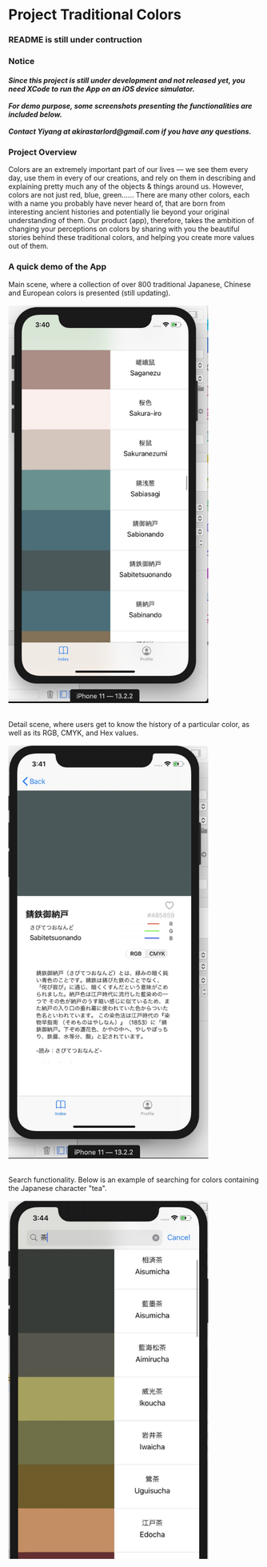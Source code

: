 # Project Traditional Colors

<h3>README is still under contruction</h3>

<h3>Notice</h3>
<h5>Since this project is still under development and not released yet, you need XCode to run the App on an iOS device simulator.</br></br>
For demo purpose, some screenshots presenting the functionalities are included below.</br></br>
Contact Yiyang at akirastarlord@gmail.com if you have any questions.</h4>

<h3>Project Overview</h3>

Colors are an extremely important part of our lives — we see them every day, use them in every of our creations, and rely on them in describing and explaining pretty much any of the objects & things around us. However, colors are not just red, blue, green…… There are many other colors, each with a name you probably have never heard of, that are born from interesting ancient histories and potentially lie beyond your original understanding of them. Our product (app), therefore, takes the ambition of changing your perceptions on colors by sharing with you the beautiful stories behind these traditional colors, and helping you create more values out of them.

<h3>A quick demo of the App</h3>

Main scene, where a collection of over 800 traditional Japanese, Chinese and European colors is presented (still updating).
</br></br>
<img src="demo%20images/app%20demo%20main%20view.jpg?raw=true" width="400">
</br></br>

Detail scene, where users get to know the history of a particular color, as well as its RGB, CMYK, and Hex values.
</br></br>
<img src="demo%20images/app%20demo%20detail%20view.jpg?raw=true" width="400">
</br></br>

Search functionality. Below is an example of searching for colors containing the Japanese character "tea".
</br></br>
<img src="demo%20images/app%20demo%20search%20function.jpg?raw=true" width="400">
